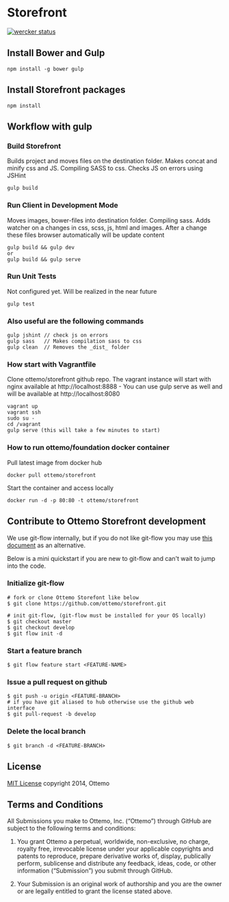 Storefront
==========

[![wercker status](https://app.wercker.com/status/e115eef144560e16f26e4979cec78b28/m "wercker status")](https://app.wercker.com/project/bykey/e115eef144560e16f26e4979cec78b28)

## Install Bower and Gulp

    npm install -g bower gulp

## Install Storefront packages

    npm install

## Workflow with gulp

### Build Storefront
Builds project and moves files on the destination folder. Makes concat and minify css and JS. Compiling SASS to css. Checks JS on errors using JSHint

    gulp build

### Run Client in Development Mode
Moves images, bower-files into destination folder. Compiling sass. Adds watcher on a changes in css, scss, js, html and images. After a change these files browser automatically will be update  content

    gulp build && gulp dev
    or
    gulp build && gulp serve

### Run Unit Tests
Not configured yet. Will be realized in the near future

    gulp test

### Also useful are the following commands
    gulp jshint // check js on errors
    gulp sass   // Makes compilation sass to css
    gulp clean  // Removes the _dist_ folder

### How start with Vagrantfile
Clone ottemo/storefront github repo. The vagrant instance will start with nginx available at http://localhost:8888 - You can use gulp serve as well and will be available at http://localhost:8080

    vagrant up
    vagrant ssh
    sudo su -
    cd /vagrant
    gulp serve (this will take a few minutes to start)

### How to run ottemo/foundation docker container
Pull latest image from docker hub

    docker pull ottemo/storefront

Start the container and access locally

    docker run -d -p 80:80 -t ottemo/storefront

## Contribute to Ottemo Storefront development
We use git-flow internally, but if you do not like git-flow you may use [this document](CONTRIBUTOR.md) as an alternative.

Below is a mini quickstart if you are new to git-flow and can't wait to jump into the code.

### Initialize git-flow

    # fork or clone Ottemo Storefont like below
    $ git clone https://github.com/ottemo/storefront.git

    # init git-flow, (git-flow must be installed for your OS locally)
    $ git checkout master
    $ git checkout develop
    $ git flow init -d

### Start a feature branch
    $ git flow feature start <FEATURE-NAME>

### Issue a pull request on github
    $ git push -u origin <FEATURE-BRANCH>
    # if you have git aliased to hub otherwise use the github web interface
    $ git pull-request -b develop

### Delete the local branch
    $ git branch -d <FEATURE-BRANCH>


## License

[MIT License](http://mit-license.org/) copyright 2014, Ottemo

## Terms and Conditions

All Submissions you make to Ottemo, Inc. (“Ottemo”) through GitHub are subject
to the following terms and conditions:

1.	You grant Ottemo a perpetual, worldwide, non-exclusive, no charge, royalty
free, irrevocable license under your applicable copyrights and patents to
reproduce, prepare derivative works of, display, publically perform, sublicense
and distribute any feedback, ideas, code, or other information (“Submission”)
you submit through GitHub.

2.	Your Submission is an original work of authorship and you are the owner or are legally entitled to grant the license stated above.
